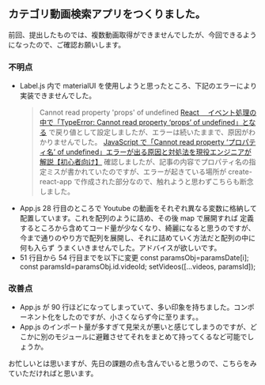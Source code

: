 ## カテゴリ動画検索アプリをつくりました。

前回、提出したものでは、複数動画取得ができませんでしたが、今回できるようになったので、ご確認お願いします。

### 不明点

- Label.js 内で materialUI を使用しようと思ったところ、下記のエラーにより実装できませんでした。
  > Cannot read property 'props' of undefined
  > [React 　イベント処理の中で「TypeError: Cannot read property ‘props’ of undefined」となる](https://ips.nekotype.com/5120/)
  > で戻り値として設定しましたが、エラーは続いたままで、原因がわかりませんでした。
  > [JavaScript で「Cannot read property ‘プロパティ名’ of undefined」エラーが出る原因と対処法を現役エンジニアが解説【初心者向け】](https://techacademy.jp/magazine/26836)
  > 確認しましたが、記事の内容でプロパティ名の指定ミスが書かれていたのですが、エラーが起きている場所が create-react-app で作成された部分なので、触れようと思わずこちらも断念しました。
- App.js 28 行目のところで Youtube の動画をそれぞれ異なる変数に格納して配置しています。これを配列のように詰め、その後 map で展開すれば
  定義するところから含めてコード量が少なくなり、綺麗になると思うのですが、今まで通りのやり方で配列を展開し、それに詰めていく方法だと配列の中に何も入らず
  うまくいきませんでした。アドバイスが欲しいです。
- 51 行目から 54 行目までを以下に変更
  const paramsObj=paramsDate[i];
  const paramsId=paramsObj.id.videoId;
  setVideos([...videos, paramsId]);

### 改善点

- App.js が 90 行ほどになってしまっていて、多い印象を持ちました。コンポーネント化をしたのですが、小さくならず今に至ります。。
- App.js のインポート量が多すぎて見栄えが悪いと感じてしまうのですが、どこかに別のモジュールに避難させてそれをまとめて持ってくるなど可能でしょうか。

お忙しいとは思いますが、先日の課題の点も含んでいると思うので、こちらをみていただければと思います。
